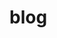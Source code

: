 # blog

<a href="https://www.bestfireworksstores.com"><b> </b></a>
<a href="https://24-7.is//"><b> </b></a>
<a href="https://premierumarion.com"><b> </b></a>
<a href="https://www.luxbuy.net/"><b> </b></a>
<a href="https://thunderballresults.uk"><b> </b></a>
<a href="https://southernroofexperts.com"><b> </b></a>
<a href="https://yourlawnwise.com"><b> </b></a>
<a href="https://premierumed.com"><b> </b></a>
<a href="https://concretecraftnashville.com"><b> </b></a>
<a href="https://injuryhealthcenter.com"><b> </b></a>
<a href="https://orlandolaserlipo.com"><b> </b></a>
<a href="https://lakemarylaserlipo.com"><b> </b></a>
<a href="https://daytonalaserlipo.com"><b> </b></a>
<a href="https://greenscenetn.com"><b> </b></a>
<a href="https://60daysweightloss.com/"><b> </b></a>
<a href="https://tampabaylaserlipo.com/"><b> </b></a>
<a href="https://bocaratonlaserlipo.com/"><b> </b></a>
<a href="https://birdmannash.com"><b> </b></a>
<a href="https://musiccityblind.com"><b> </b></a>
<a href="https://www.zyno.blog/"><b> </b></a>
<a href="https://gateway-international.in/"><b> </b></a>
<a href="https://knperformance.pl/"><b> </b></a>
<a href="https://mondosol.com/"><b> </b></a>
